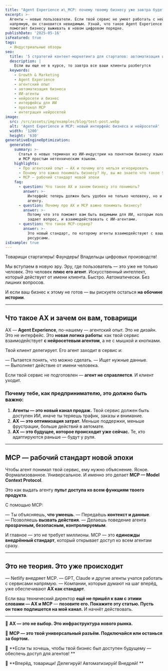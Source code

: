```yaml
---
title: "Agent Experience и\_MCP: почему твоему бизнесу уже завтра будет нечем дышать без них"
excerpt: >-
  Агенты — новые пользователи. Если твой сервис не умеет работать с нейросетями
  напрямую, он становится невидимым. Узнай, что такое Agent Experience и как MCP
  помогает бизнесу выживать в новом цифровом порядке.
publishDate: '2025-05-16'
isFeatured: true
tags:
  - Индустриальные обзоры
seo:
  title: '5 стратегий контент-маркетинга для стартапов: автоматизация и революция'
  description: |
    Если вы еще не в курсе, то завтра все ваши клиенты разбегутся
  keywords:
    - Growth & Marketing
    - Agent Experience
    - агентский опыт
    - автоматизация бизнеса
    - ИИ-агенты
    - нейросети и бизнес
    - интерфейсы для ИИ
    - протокол MCP
    - интеграция нейросетей
image:
  src: /src/assets/img/examples/blog/test-post.webp
  alt: 'Agent Experience и MCP: новый интерфейс бизнеса и нейросетей'
  width: '1200'
  height: '630'
generativeEngineOptimization:
  generated:
    summary: >-
      Статья о новых терминах из ИИ-индустрии на понятном бизнесу языке. Про AX
      и MCP простым нетехническим языком.
    highlights:
      - Про агентский опыт — AX и почему его нельзя игнорировать
      - Почему это важно понимать бизнесу? Ну, вы же знаете что такое SEO и UX?
      - MCP — рабочий стандарт новой эпохи
    faq:
      - question: Что такое AX и зачем бизнесу это понимать?
        answer: >-
          Интерфейс теперь должен быть удобен не только человеку, но и его
          агенту.
      - question: Почему про AX и MCP важно понимать бизнесу?
        answer: >-
          Потому что это поможет вам быть видимыми для ИИ, которым пользователь
          задает вопрос, и взаимодействовать с ИИ-агентами.
      - question: Что такое MCP-сервер?
        answer: >-
          Это новый стандарт, по которому агенты взаимодействуют с вашими
          ресурсами.
isExample: true
---
```

Товарищи стартаперы! Фаундеры! Владельцы цифровых производств!

Мы вступаем в новую эру. Эру, где пользователь — это уже не только человек. Это человек **плюс его агент**. Искусственный интеллект, который действует от имени клиента. Быстро. Автоматически. Без лишних вопросов.

И если ваш бизнес к этому не готов — вы рискуете остаться **на обочине истории**.

---

## Что такое AX и зачем он вам, товарищи

AX — **Agent Experience**, по-нашему — агентский опыт. Это не дизайн. Это не интерфейс. Это **новая логика работы**: как твой сервис взаимодействует **с нейросетевым агентом**, а не с мышкой и кнопками.

Твой клиент делегирует. Его агент заходит в сервис и:

— Пытается понять, что можно сделать.
— Ищет нужные данные.
— Выполняет действие от имени человека.

Если твой сервис не подготовлен — **агент не справляется**. И клиент уходит.

### Почему тебе, как предпринимателю, это должно быть важно:

1. **Агенты — это новый канал продаж.** Твой сервис должен быть доступен ИИ, иначе ты теряешь трафик, заказы и внимание.
2. **AX — это оптимизация затрат.** Меньше поддержки, меньше фрустрации, больше действий в автомате.
3. **AX — это будущее, которое происходит уже сейчас.** Те, кто адаптируются раньше — будут у руля.

---

## MCP — рабочий стандарт новой эпохи

Чтобы агент понимал твой сервис, ему нужно объяснение. Ясное. Формализованное. Универсальное. И именно это делает **MCP — Model Context Protocol**.

Это как выдать агенту **пульт доступа ко всем функциям твоего продукта**.

С помощью MCP:

— Ты объясняешь, **что умеешь**.
— Передаёшь **контекст и данные**.
— Позволяешь **вызвать действия**.
— Делаешь поведение агента **прозрачным, безопасным, контролируемым**.

И главное — это не требует миллионы. MCP — это **единожды внедрённый стандарт**, который открывает доступ ко всем агентам сразу.

---

## Это не теория. Это уже происходит

— Netlify внедряет MCP.
— GPT, Claude и другие агенты учатся работать с сервисами напрямую.
— Компании, которые думают на шаг вперёд, уже обеспечивают **AX как стандарт**.

Если ваш технический директор **ещё не пришёл к вам с этими словами — AX и MCP** —
**позовите его. Покажите эту статью. Пусть он тоже подпишется на мой канал.** И начнёт действовать.

---

🚩 **AX — это не выбор. Это инфраструктура нового рынка.**

🚩 **MCP — это твой универсальный разъём. Подключайся или останься за бортом.**

🚩 **Если ты хочешь, чтобы твой бизнес был доступен будущему — обеспечь доступ для агентов! **

🚩 **Вперёд, товарищи! Делегируй! Автоматизируй! Внедряй! **